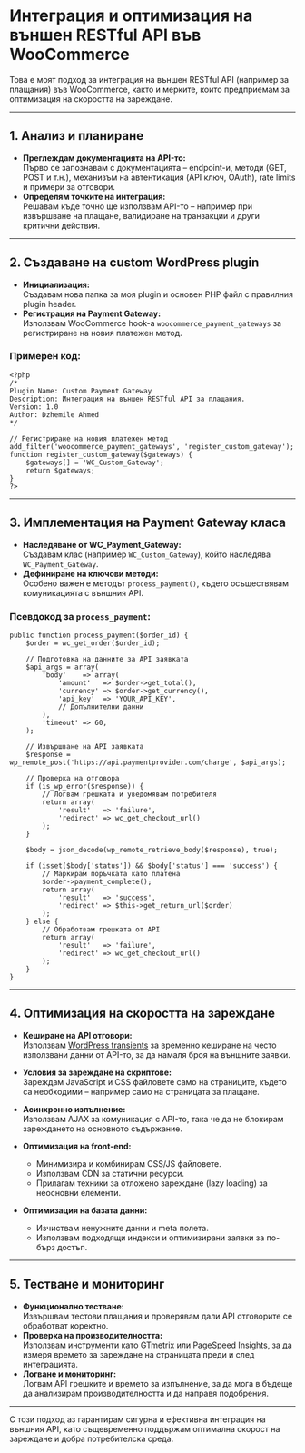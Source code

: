 # Интеграция и оптимизация на външен RESTful API във WooCommerce

Това е моят подход за интеграция на външен RESTful API (например за плащания) във WooCommerce, както и мерките, които предприемам за оптимизация на скоростта на зареждане.

---

## 1. Анализ и планиране
- **Преглеждам документацията на API-то:**  
  Първо се запознавам с документацията – endpoint-и, методи (GET, POST и т.н.), механизъм на автентикация (API ключ, OAuth), rate limits и примери за отговори.
- **Определям точките на интеграция:**  
  Решавам къде точно ще използвам API-то – например при извършване на плащане, валидиране на транзакции и други критични действия.

---

## 2. Създаване на custom WordPress plugin
- **Инициализация:**  
  Създавам нова папка за моя plugin и основен PHP файл с правилния plugin header.
- **Регистрация на Payment Gateway:**  
  Използвам WooCommerce hook-а `woocommerce_payment_gateways` за регистриране на новия платежен метод.

### Примерен код:
```
<?php
/*
Plugin Name: Custom Payment Gateway
Description: Интеграция на външен RESTful API за плащания.
Version: 1.0
Author: Dzhemile Ahmed
*/

// Регистриране на новия платежен метод
add_filter('woocommerce_payment_gateways', 'register_custom_gateway');
function register_custom_gateway($gateways) {
    $gateways[] = 'WC_Custom_Gateway';
    return $gateways;
}
?>
```
---

## 3. Имплементация на Payment Gateway класа
- **Наследяване от WC_Payment_Gateway:**  
  Създавам клас (например `WC_Custom_Gateway`), който наследява `WC_Payment_Gateway`.
- **Дефиниране на ключови методи:**  
  Особено важен е методът `process_payment()`, където осъществявам комуникацията с външния API.

### Псевдокод за `process_payment`:
```
public function process_payment($order_id) {
    $order = wc_get_order($order_id);

    // Подготовка на данните за API заявката
    $api_args = array(
        'body'    => array(
            'amount'   => $order->get_total(),
            'currency' => $order->get_currency(),
            'api_key'  => 'YOUR_API_KEY',
            // Допълнителни данни
        ),
        'timeout' => 60,
    );

    // Извършване на API заявката
    $response = wp_remote_post('https://api.paymentprovider.com/charge', $api_args);

    // Проверка на отговора
    if (is_wp_error($response)) {
        // Логвам грешката и уведомявам потребителя
        return array(
            'result'   => 'failure',
            'redirect' => wc_get_checkout_url()
        );
    }

    $body = json_decode(wp_remote_retrieve_body($response), true);

    if (isset($body['status']) && $body['status'] === 'success') {
        // Маркирам поръчката като платена
        $order->payment_complete();
        return array(
            'result'   => 'success',
            'redirect' => $this->get_return_url($order)
        );
    } else {
        // Обработвам грешката от API
        return array(
            'result'   => 'failure',
            'redirect' => wc_get_checkout_url()
        );
    }
}
```
  
---

## 4. Оптимизация на скоростта на зареждане
- **Кеширане на API отговори:**  
  Използвам [WordPress transients](https://developer.wordpress.org/apis/handbook/transients/) за временно кеширане на често използвани данни от API-то, за да намаля броя на външните заявки.
  
- **Условия за зареждане на скриптове:**  
  Зареждам JavaScript и CSS файловете само на страниците, където са необходими – например само на страницата за плащане.

- **Асинхронно изпълнение:**  
  Използвам AJAX за комуникация с API-то, така че да не блокирам зареждането на основното съдържание.

- **Оптимизация на front-end:**  
  - Минимизира и комбинирам CSS/JS файловете.
  - Използвам CDN за статични ресурси.
  - Прилагам техники за отложено зареждане (lazy loading) за неосновни елементи.

- **Оптимизация на базата данни:**  
  - Изчиствам ненужните данни и meta полета.
  - Използвам подходящи индекси и оптимизирани заявки за по-бърз достъп.

---

## 5. Тестване и мониторинг
- **Функционално тестване:**  
  Извършвам тестови плащания и проверявам дали API отговорите се обработват коректно.
- **Проверка на производителността:**  
  Използвам инструменти като GTmetrix или PageSpeed Insights, за да измеря времето за зареждане на страницата преди и след интеграцията.
- **Логване и мониторинг:**  
  Логвам API грешките и времето за изпълнение, за да мога в бъдеще да анализирам производителността и да направя подобрения.

---

С този подход аз гарантирам сигурна и ефективна интеграция на външния API, като същевременно поддържам оптимална скорост на зареждане и добра потребителска среда.

